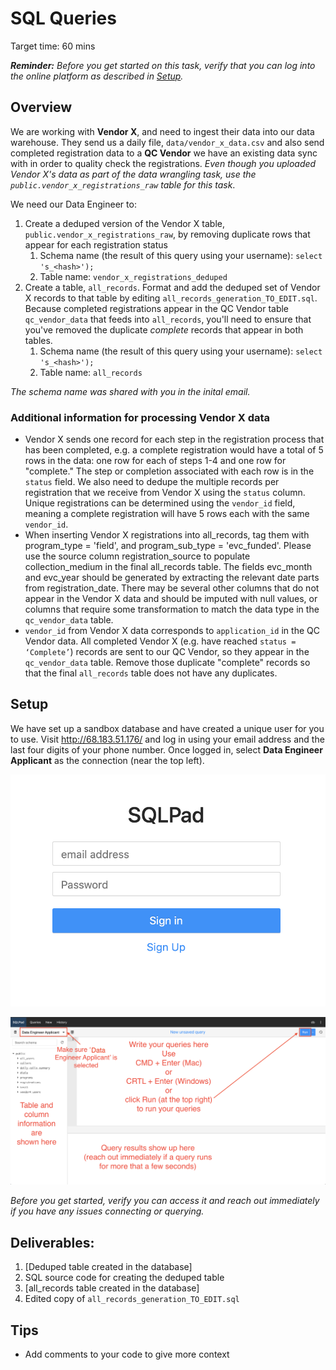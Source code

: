 # SQL Queries

Target time: 60 mins

_**Reminder:** Before you get started on this task, verify that you can log into
the online platform as described in [Setup](#setup)._

## Overview

We are working with **Vendor X**, and need to ingest their data into our data
warehouse. They send us a daily file, `data/vendor_x_data.csv` and also send
completed registration data to a **QC Vendor** we have an existing data sync
with in order to quality check the registrations. _Even though you uploaded
Vendor X's data as part of the data wrangling task, use the
`public.vendor_x_registrations_raw` table for this task_.

We need our Data Engineer to:

1. Create a deduped version of the Vendor X table,
   `public.vendor_x_registrations_raw`, by removing duplicate rows that appear
   for each registration status
   1. Schema name (the result of this query using your username):
      `select 's_<hash>');`
   2. Table name: `vendor_x_registrations_deduped`
2. Create a table, `all_records`. Format and add the deduped set of Vendor X
   records to that table by editing `all_records_generation_TO_EDIT.sql`.
   Because completed registrations appear in the QC Vendor table
   `qc_vendor_data` that feeds into `all_records`, you'll need to ensure that
   you've removed the duplicate _complete_ records that appear in both tables.
   1. Schema name (the result of this query using your username):
      `select 's_<hash>');`
   2. Table name: `all_records`

_The schema name was shared with you in the inital email._

### Additional information for processing Vendor X data

- Vendor X sends one record for each step in the registration process that has
  been completed, e.g. a complete registration would have a total of 5 rows in
  the data: one row for each of steps 1-4 and one row for "complete." The step
  or completion associated with each row is in the `status` field. We also need
  to dedupe the multiple records per registration that we receive from Vendor X
  using the `status` column. Unique registrations can be determined using the
  `vendor_id` field, meaning a complete registration will have 5 rows each with
  the same `vendor_id`.
- When inserting Vendor X registrations into all_records, tag them with
  program_type = 'field', and program_sub_type = 'evc_funded'. Please use the
  source column registration_source to populate collection_medium in the final
  all_records table. The fields evc_month and evc_year should be generated by
  extracting the relevant date parts from registration_date. There may be
  several other columns that do not appear in the Vendor X data and should be
  imputed with null values, or columns that require some transformation to match
  the data type in the `qc_vendor_data` table.
- `vendor_id` from Vendor X data corresponds to `application_id` in the QC
  Vendor data. All completed Vendor X (e.g. have reached `status = ‘Complete’`)
  records are sent to our QC Vendor, so they appear in the `qc_vendor_data`
  table. Remove those duplicate "complete" records so that the final
  `all_records` table does not have any duplicates.

## Setup

We have set up a sandbox database and have created a unique user for you to use.
Visit http://68.183.51.176/ and log in using your email address and the last
four digits of your phone number. Once logged in, select **Data Engineer
Applicant** as the connection (near the top left).

![SQLPad login screen](./meta/sqlpad-login.png "SQLPad login screen")

![SQLPad layout](./meta/sqlpad-layout.png "SQLPad layout")

_Before you get started, verify you can access it and reach out immediately if
you have any issues connecting or querying._

## Deliverables:

1. [Deduped table created in the database]
2. SQL source code for creating the deduped table
3. [all_records table created in the database]
4. Edited copy of `all_records_generation_TO_EDIT.sql`

## Tips

- Add comments to your code to give more context
